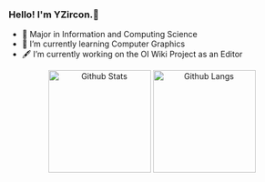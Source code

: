 ### Hello! I'm YZircon.👋

- :book: Major in Information and Computing Science
- :open_book: I’m currently learning Computer Graphics
- :fountain_pen: I’m currently working on the OI Wiki Project as an Editor
<!--
**yizr-cnyali/yizr-cnyali** is a ✨ _special_ ✨ repository because its `README.md` (this file) appears on your GitHub profile.

Here are some ideas to get you started:

- 👯 I’m looking to collaborate on ...
- 🤔 I’m looking for help with ...
- 💬 Ask me about ...
- 📫 How to reach me: ...
- 😄 Pronouns: ...
- ⚡ Fun fact: ...
-->
<p align="center">
  <picture>
    <img alt="Github Stats" height="180em" src="https://github-readme-stats.vercel.app/api?username=yzircon&theme=dark">
  </picture>
  <picture>
    <img alt="Github Langs" height="180em" src="https://github-readme-stats.vercel.app/api/top-langs/?username=yzircon&theme=dark&layout=compact">
  </picture>
</p>
